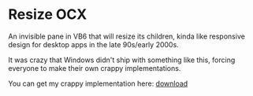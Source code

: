 # Resize OCX

An invisible pane in VB6 that will resize its children, kinda like responsive
design for desktop apps in the late 90s/early 2000s.

It was crazy that Windows didn't ship with something like this, forcing
everyone to make their own crappy implementations.

You can get my crappy implementation here: [download](resize.zip)